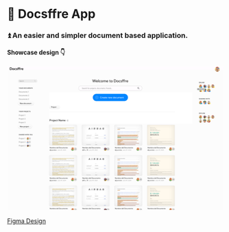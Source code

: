 # 🚀 Docsffre App

### ⏫ An easier and simpler document based application.

#### Showcase design 👇

![Docsffre showcase](/public/Screenshot%202024-07-10%20152316.png)

[Figma Design](https://www.figma.com/design/kjjWVmakkO6D6oTDUPF010/DOCSFFRE?node-id=0-1&t=KVkhXSv2E40fLetH-1)
